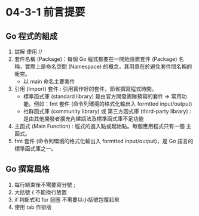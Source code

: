 # 04-3-1 前言提要

## Go 程式的組成

1. 註解 使用 //
2. 套件名稱 (Package)：每個 Go 程式都要在一開始設置套件 (Package) 名稱，實際上是命名空間 (Namespace) 的概念，其用意在於避免套件間名稱的衝突。
	+ 以 main 命名主要套件
3. 引用 (Import) 套件 : 引用實作好的套件，節省撰寫程式時間。
	+ 標準函式庫 (standard library) 是由官方開發團隊預寫的套件 => 常用功能。例如：fmt 套件 (命令列環境的格式化輸出入 formtted input/output)
	+ 社群函式庫 (community library) 或 第三方函式庫 (third-party library) : 是由其他開發者擴充內建語法及標準函式庫不足功能
4. 主函式 (Main Function) : 程式的進入點或起始點。每個應用程式只有一個 主函式。
5. fmt 套件 (命令列環境的格式化輸出入 formtted input/output)，是 Go 語言的標準函式庫之一。


## Go 撰寫風格

1. 每行結束後不需要寫分號 ;
2. 大括號 { 不能換行放置
3. if 判斷式和 for 迴圈 不需要以小括號包覆起來
4. 使用 tab 作排版